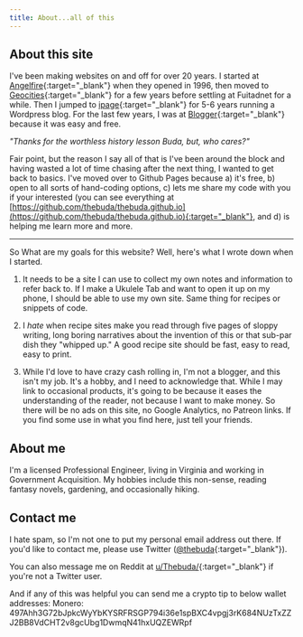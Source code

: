 ```yaml
---
title: About...all of this
---
```


## About this site

I've been making websites on and off for over 20 years.  I started at [Angelfire](https://en.wikipedia.org/wiki/Angelfire){:target="_blank"} when they opened in 1996, then moved to [Geocities](https://en.wikipedia.org/wiki/Yahoo!_GeoCities){:target="_blank"} for a few years before settling at Fuitadnet for a while.  Then I jumped to [ipage](https://en.wikipedia.org/wiki/IPage){:target="_blank"} for 5-6 years running a Wordpress blog. For the last few years, I was at [Blogger](https://en.wikipedia.org/wiki/Blogger_(service)){:target="_blank"} because it was easy and free. 

*"Thanks for the worthless history lesson Buda, but, who cares?"*

Fair point, but the reason I say all of that is I've been around the block and having wasted a lot of time chasing after the next thing, I wanted to get back to basics.  I've moved over to Github Pages because a) it's free, b) open to all sorts of hand-coding options, c) lets me share my code with you if your interested (you can see everything at [https://github.com/thebuda/thebuda.github.io](https://github.com/thebuda/thebuda.github.io){:target="_blank"}, and d) is helping me learn more and more.

***

So What are my goals for this website?  Well, here's what I wrote down when I started.

1) It needs to be a site I can use to collect my own notes and information to refer back to.  If I make a Ukulele Tab and want to open it up on my phone, I should be able to use my own site.  Same thing for recipes or snippets of code.

2) I *hate* when recipe sites make you read through five pages of sloppy writing, long boring narratives about the invention of this or that sub-par dish they "whipped up."  A good recipe site should be fast, easy to read, easy to print.

3) While I'd love to have crazy cash rolling in, I'm not a blogger, and this isn't my job.  It's a hobby, and I need to acknowledge that. While I may link to occasional products, it's going to be because it eases the understanding of the reader, not because I want to make money. So there will be no ads on this site, no Google Analytics, no Patreon links.  If you find some use in what you find here, just tell your friends. 

## About me

I'm a licensed Professional Engineer, living in Virginia and working in Government Acquisition.  My hobbies include this non-sense, reading fantasy novels, gardening, and occasionally hiking.  


## Contact me

I hate spam, so I'm not one to put my personal email address out there.  If you'd like to contact me, please use Twitter ([@thebuda](https://twitter.com/intent/tweet?screen_name=thebuda){:target="_blank"}).

You can also message me on Reddit at [u/Thebuda/](https://www.reddit.com/user/Thebuda/){:target="_blank"} if you're not a Twitter user.

And if any of this was helpful you can send me a crypto tip to below wallet addresses:
Monero: 497Ahh3G72bJpkcWyYbKYSRFRSGP794i36e1spBXC4vpgj3rK684NUzTxZZJ2BB8VdCHT2v8gcUbg1DwmqN41hxUQZEWRpf
